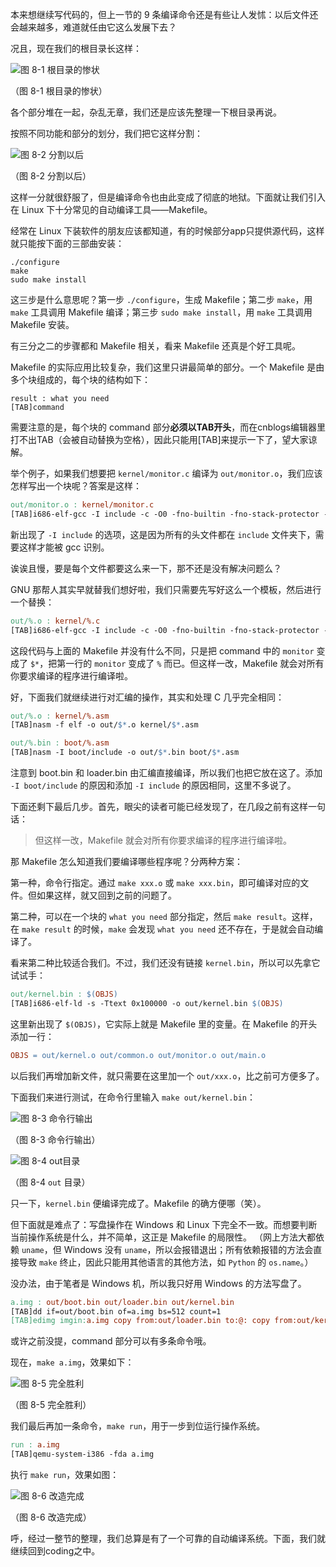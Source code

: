 本来想继续写代码的，但上一节的 9 条编译命令还是有些让人发怵：以后文件还会越来越多，难道就任由它这么发展下去？

况且，现在我们的根目录长这样：

![图 8-1 根目录的惨状](images/graph-8-1.png)

（图 8-1 根目录的惨状）

各个部分堆在一起，杂乱无章，我们还是应该先整理一下根目录再说。

按照不同功能和部分的划分，我们把它这样分割：

![图 8-2 分割以后](images/graph-8-2.png)

（图 8-2 分割以后）

这样一分就很舒服了，但是编译命令也由此变成了彻底的地狱。下面就让我们引入在 Linux 下十分常见的自动编译工具——Makefile。

经常在 Linux 下装软件的朋友应该都知道，有的时候部分app只提供源代码，这样就只能按下面的三部曲安装：

```plain
./configure
make
sudo make install
```

这三步是什么意思呢？第一步 `./configure`，生成 Makefile；第二步 `make`，用 `make` 工具调用 Makefile 编译；第三步 `sudo make install`，用 `make` 工具调用 Makefile 安装。

有三分之二的步骤都和 Makefile 相关，看来 Makefile 还真是个好工具呢。

Makefile 的实际应用比较复杂，我们这里只讲最简单的部分。一个 Makefile 是由多个块组成的，每个块的结构如下：

```plain
result : what you need
[TAB]command
```

需要注意的是，每个块的 command 部分**必须以TAB开头**，而在cnblogs编辑器里打不出TAB（会被自动替换为空格），因此只能用[TAB]来提示一下了，望大家谅解。

举个例子，如果我们想要把 `kernel/monitor.c` 编译为 `out/monitor.o`，我们应该怎样写出一个块呢？答案是这样：

```makefile
out/monitor.o : kernel/monitor.c
[TAB]i686-elf-gcc -I include -c -O0 -fno-builtin -fno-stack-protector -o out/monitor.o kernel/monitor.c
```

新出现了 `-I include` 的选项，这是因为所有的头文件都在 `include` 文件夹下，需要这样才能被 gcc 识别。

诶诶且慢，要是每个文件都要这么来一下，那不还是没有解决问题么？

GNU 那帮人其实早就替我们想好啦，我们只需要先写好这么一个模板，然后进行一个替换：

```makefile
out/%.o : kernel/%.c
[TAB]i686-elf-gcc -I include -c -O0 -fno-builtin -fno-stack-protector -o out/$*.o kernel/$*.c
```

这段代码与上面的 Makefile 并没有什么不同，只是把 command 中的 `monitor` 变成了 `$*`，把第一行的 `monitor` 变成了 `%` 而已。但这样一改，Makefile 就会对所有你要求编译的程序进行编译啦。

好，下面我们就继续进行对汇编的操作，其实和处理 C 几乎完全相同：

```makefile
out/%.o : kernel/%.asm
[TAB]nasm -f elf -o out/$*.o kernel/$*.asm

out/%.bin : boot/%.asm
[TAB]nasm -I boot/include -o out/$*.bin boot/$*.asm
```

注意到 boot.bin 和 loader.bin 由汇编直接编译，所以我们也把它放在这了。添加 `-I boot/include` 的原因和添加 `-I include` 的原因相同，这里不多说了。

下面还剩下最后几步。首先，眼尖的读者可能已经发现了，在几段之前有这样一句话：

> 但这样一改，Makefile 就会对所有你要求编译的程序进行编译啦。

那 Makefile 怎么知道我们要编译哪些程序呢？分两种方案：

第一种，命令行指定。通过 `make xxx.o` 或 `make xxx.bin`，即可编译对应的文件。但如果这样，就又回到之前的问题了。

第二种，可以在一个块的 `what you need` 部分指定，然后 `make result`。这样，在 `make result` 的时候，`make` 会发现 `what you need` 还不存在，于是就会自动编译了。

看来第二种比较适合我们。不过，我们还没有链接 `kernel.bin`，所以可以先拿它试试手：

```makefile
out/kernel.bin : $(OBJS)
[TAB]i686-elf-ld -s -Ttext 0x100000 -o out/kernel.bin $(OBJS)
```

这里新出现了 `$(OBJS)`，它实际上就是 Makefile 里的变量。在 Makefile 的开头添加一行：

```makefile
OBJS = out/kernel.o out/common.o out/monitor.o out/main.o
```

以后我们再增加新文件，就只需要在这里加一个 `out/xxx.o`，比之前可方便多了。

下面我们来进行测试，在命令行里输入 `make out/kernel.bin`：

![图 8-3 命令行输出](images/graph-8-3.png)

（图 8-3 命令行输出）

![图 8-4 out目录](images/graph-8-4.png)

（图 8-4 `out` 目录）

只一下，`kernel.bin` 便编译完成了。Makefile 的确方便哪（笑）。

但下面就是难点了：写盘操作在 Windows 和 Linux 下完全不一致。而想要判断当前操作系统是什么，并不简单，这正是 Makefile 的局限性。
（网上方法大都依赖 `uname`，但 Windows 没有 `uname`，所以会报错退出；所有依赖报错的方法会直接导致 `make` 终止，因此只能用其他语言的其他方法，如 `Python` 的 `os.name`。）

没办法，由于笔者是 Windows 机，所以我只好用 Windows 的方法写盘了。

```makefile
a.img : out/boot.bin out/loader.bin out/kernel.bin
[TAB]dd if=out/boot.bin of=a.img bs=512 count=1
[TAB]edimg imgin:a.img copy from:out/loader.bin to:@: copy from:out/kernel.bin to:@: imgout:a.img
```

或许之前没提，command 部分可以有多条命令哦。

现在，`make a.img`，效果如下：

![图 8-5 完全胜利](images/graph-8-5.png)

（图 8-5 完全胜利）

我们最后再加一条命令，`make run`，用于一步到位运行操作系统。

```makefile
run : a.img
[TAB]qemu-system-i386 -fda a.img
```

执行 `make run`，效果如图：

![图 8-6 改造完成](images/graph-8-6.png)

（图 8-6 改造完成）

呼，经过一整节的整理，我们总算是有了一个可靠的自动编译系统。下面，我们就继续回到coding之中。